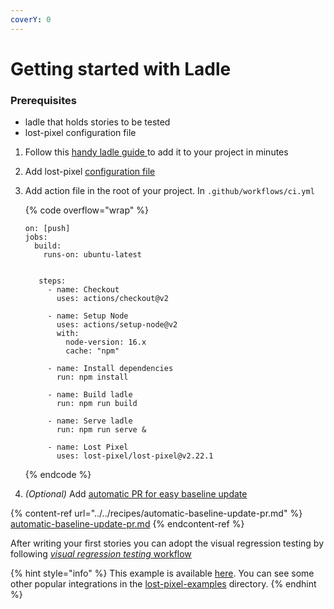 ```yaml
---
coverY: 0
---
```


# Getting started with Ladle

### Prerequisites

- ladle that holds stories to be tested
- lost-pixel configuration file

1. Follow this [handy ladle guide ](https://ladle.dev/docs/setup)to add it to your project in minutes
2. Add lost-pixel [configuration file](../../setup/project-configuration/modes.md#ladle)
3. Add action file in the root of your project. In `.github/workflows/ci.yml`


    {% code overflow="wrap" %}
    ```
    on: [push]
    jobs:
      build:
        runs-on: ubuntu-latest


       steps:
         - name: Checkout
           uses: actions/checkout@v2

         - name: Setup Node
           uses: actions/setup-node@v2
           with:
             node-version: 16.x
             cache: "npm"

         - name: Install dependencies
           run: npm install

         - name: Build ladle
           run: npm run build

         - name: Serve ladle
           run: npm run serve &

         - name: Lost Pixel
           uses: lost-pixel/lost-pixel@v2.22.1
    ```
    {% endcode %}


4. _(Optional)_ Add [automatic PR for easy baseline update](../../recipes/automatic-baseline-update-pr.md)

{% content-ref url="../../recipes/automatic-baseline-update-pr.md" %}
[automatic-baseline-update-pr.md](../../recipes/automatic-baseline-update-pr.md)
{% endcontent-ref %}

After writing your first stories you can adopt the visual regression testing by following [_visual regression testing_ workflow](../testing-workflow-github-actions.md)

{% hint style="info" %}
This example is available [here](https://github.com/lost-pixel/lost-pixel-examples/tree/main/example-ladle). You can see some other popular integrations in the [lost-pixel-examples](https://github.com/lost-pixel/lost-pixel-examples) directory.
{% endhint %}
